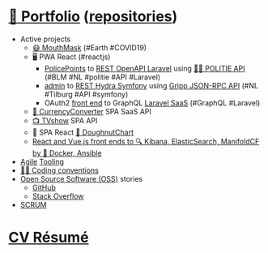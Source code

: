 # [📁 Portfolio](http://github.com/noud/portfolio#portfolio-repositories-index) ([repositories](http://github.com/noud?tab=repositories))

- Active projects
    - [😷 MouthMask](http://github.com/noud/mouth-mask) (#Earth #COVID19)
    - 🖥️ PWA React (#reactjs)
        - [PolicePoints](http://github.com/noud/react-redux-openapi-politie) to [REST OpenAPI Laravel](http://github.com/noud/laravel-api-platform) using [👮‍♀️ POLITIE API](http://github.com/noud/politie-open-data-api) (#BLM #NL #politie #API #Laravel)
        - [admin](http://github.com/noud/react-admin-rest-openapi-gripp) to [REST Hydra Symfony](http://github.com/noud/gripp_symfony) using [Gripp JSON-RPC API](http://github.com/noud/gripp_api) (#NL #Tilburg #API #symfony)
        - OAuth2 [front end](http://github.com/noud/frontend) to GraphQL [Laravel SaaS](http://github.com/noud/saas) (#GraphQL #Laravel)
    - [💱 CurrencyConverter](http://github.com/noud/CurrencyConverter-SaaS) SPA SaaS API
    - [📺 TVshow](http://github.com/noud/cra-tv-show) SPA API
    - 📱 SPA React [🍩 DoughnutChart](http://github.com/noud/cra-chartjs)
    - [React and Vue.js front ends to 🔍 Kibana, ElasticSearch, ManifoldCF by 🐧 Docker, Ansible](http://github.com/noud/elasticsearch-docker-ansible)
- [Agile](http://wikipedia.org/wiki/Agile_tooling) [Tooling](http://github.com/noud/portfolio/blob/master/README_Tooling.md)
- [👨‍💻 Coding conventions](http://github.com/noud/github-community-templates/blob/master/README-Coding-conventions.md)
- [Open Source Software (OSS)](http://opensource.org/) stories
    - [GitHub](http://github.com/noud?tab=overview&from=2012-06-01&to=2012-06-30)
    - [Stack Overflow](http://stackoverflow.com/story/noud)
- [SCRUM](http://github.com/noud?tab=projects)

# [CV Résumé](http://github.com/noud/resume#cv-resume)